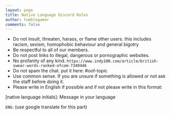 ```yaml
---
layout: page
title: Native Language Discord Rules
author: tumblegamer
comments: false
---
```

- Do not insult, threaten, harass, or flame other users. this includes racism, sexism, homophobic behaviour and general bigotry
- Be respectful to all of our members.
- Do not post links to illegal, dangerous or pornographic websites.
- No profanity of any kind. `https://www.indy100.com/article/british-swear-words-ranked-ofcom-7340446`
- Do not spam the chat. put it here: #oof-topic 
- Use common sense. If you are unsure if something is allowed or not ask the staff before doing it.
- Please write in English if possible and if not please write in this format:

[native language initials]: Message in your language

`ENG`: (use google translate for this part)
